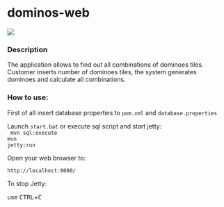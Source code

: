 # dominos-web
<a href="https://www.codacy.com/app/OlegSokol/dominoes-web?utm_source=github.com&amp;utm_medium=referral&amp;utm_content=OlegSokol/dominoes-web&amp;utm_campaign=Badge_Grade"><img src="https://api.codacy.com/project/badge/Grade/1a8f4876492f4207a21d419f5d0fe4ae"/></a>

### Description
<p>
  The application allows to find out all combinations of dominoes tiles.
  Customer inserts number of dominoes tiles, the system generates dominoes and calculate all combinations.  
</p>

### How to use:<br>
First of all insert database properties to <code>pom.xml</code> and <code>database.properties</code>

Launch <code>start.bat</code>
or execute sql script and start jetty:<br>
<code>
  mvn sql:execute
</code><br>
<code>mvn jetty:run</code>

Open your web browser to:

    http://localhost:8080/  

To stop Jetty:

  use <kbd>CTRL</kbd>+<kbd>C</kbd>
